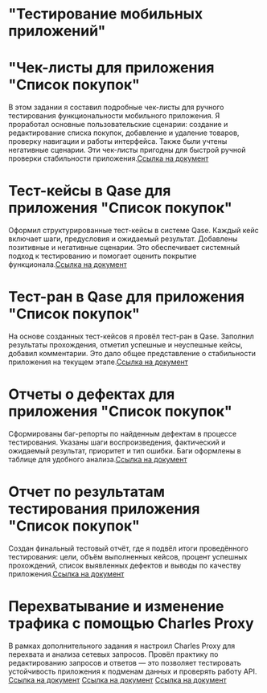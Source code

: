# "Тестирование мобильных приложений"

# "Чек-листы для приложения "Список покупок"
В этом задании я составил подробные чек-листы для ручного тестирования функциональности мобильного приложения. Я проработал основные пользовательские сценарии: создание и редактирование списка покупок, добавление и удаление товаров, проверку навигации и работы интерфейса. Также были учтены негативные сценарии. Эти чек-листы пригодны для быстрой ручной проверки стабильности приложения.[Ссылка на документ](https://docs.google.com/spreadsheets/d/1OdqdK4xXMydf6xduZDHsX8gk9DIWMsMswf99KDA7RjY/edit?gid=1507277717#gid=1507277717)

# Тест-кейсы в Qase для приложения "Список покупок"
Оформил структурированные тест-кейсы в системе Qase. Каждый кейс включает шаги, предусловия и ожидаемый результат. Добавлены позитивные и негативные сценарии. Это обеспечивает системный подход к тестированию и помогает оценить покрытие функционала.[Ссылка на документ](https://github.com/MaximKuznetcov/mobile-/blob/main/Test_Cases_for_%20shopping_list.pdf)

# Тест-ран в Qase для приложения "Список покупок"
На основе созданных тест-кейсов я провёл тест-ран в Qase. Заполнил результаты прохождения, отметил успешные и неуспешные кейсы, добавил комментарии. Это дало общее представление о стабильности приложения на текущем этапе.[Ссылка на документ](https://github.com/MaximKuznetcov/mobile-/blob/main/%D0%A2%D0%B5%D1%81%D1%82_%D1%80%D0%B0%D0%BD_%D0%B2_Qase.pdf)

# Отчеты о дефектах для приложения "Список покупок"
Сформированы баг-репорты по найденным дефектам в процессе тестирования. Указаны шаги воспроизведения, фактический и ожидаемый результат, приоритет и тип ошибки. Баги оформлены в таблице для удобного анализа.[Ссылка на документ](https://github.com/MaximKuznetcov/mobile-/blob/main/%D0%9E%D1%82%D1%87%D0%B5%D1%82%D1%8B_%D0%BE_%D0%B4%D0%B5%D1%84%D0%B5%D0%BA%D1%82%D0%B0%D1%85_%D0%B2_XLSX.xlsx)

# Отчет по результатам тестирования приложения "Список покупок"
Создан финальный тестовый отчёт, где я подвёл итоги проведённого тестирования: цели, объём выполненных кейсов, процент успешных прохождений, список выявленных дефектов и выводы по качеству приложения.[Ссылка на документ](https://github.com/MaximKuznetcov/mobile-/blob/main/Test%20Summary%20Report.docx)

# Перехватывание и изменение трафика с помощью Charles Proxy
В рамках дополнительного задания я настроил Charles Proxy для перехвата и анализа сетевых запросов. Провёл практику по редактированию запросов и ответов — это позволяет тестировать устойчивость приложения к подменам данных и проверять работу API.
[Ссылка на документ](https://github.com/MaximKuznetcov/mobile-/blob/main/Screen%20Recording%20(07.07.2025%2014-15-22).wmv) 
[Ссылка на документ](https://github.com/MaximKuznetcov/mobile-/blob/main/Screen%20Recording%20(07.07.2025%205-39-25).wmv) 
[Ссылка на документ](https://github.com/MaximKuznetcov/mobile-/blob/main/Screenshot_315.png)
